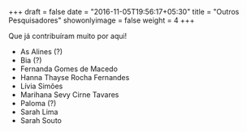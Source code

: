 +++
draft = false
date = "2016-11-05T19:56:17+05:30"
title = "Outros Pesquisadores"
showonlyimage = false
weight = 4
+++

Que já contribuíram muito por aqui!
<!--more-->

* As Alines (?)
* Bia (?)
* Fernanda Gomes de Macedo
* Hanna Thayse Rocha Fernandes
* Lívia Simões
* Marihana Sevy Cirne Tavares
* Paloma (?)
* Sarah Lima
* Sarah Souto
